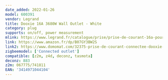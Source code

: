 ```yaml
---
date_added: 2022-01-26
model: 600391
vendor: Legrand
title: Dooxie 16A 3680W Wall Outlet - White
category: plug
supports: on/off, power measurement
mlink: https://www.legrand.fr/catalogue/prise/prise-de-courant-16a-pour-installation-connectee-dooxie-with-netatmo-avec-plaque-blanche
link: https://www.amazon.fr/dp/B07GY3BW2S
link2: https://www.domomat.com/32375-prise-de-courant-connectee-dooxie-with-netatmo-16a-3680w-blanc-legrand-600391.html
zigbeemodel: ['Connected outlet']
compatible: [z2m, z4d, deconz, tasmota]
deconz: 883
z2m: 067775/741811
EAN: '3414971044104'
---
```




